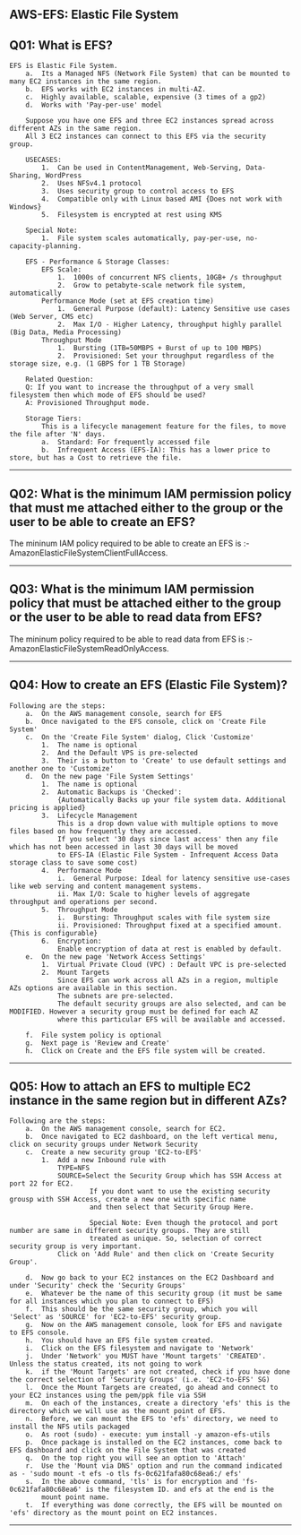 AWS-EFS: Elastic File System
-----------------------------------------------------------------------------------------------------------------------------------------------------------

Q01: What is EFS?
-----------------------------------------------------------------------------------------------------------------------------------------------------------
    EFS is Elastic File System.
        a.  Its a Managed NFS (Network File System) that can be mounted to many EC2 instances in the same region.
        b.  EFS works with EC2 instances in multi-AZ.
        c.  Highly available, scalable, expensive (3 times of a gp2)
        d.  Works with 'Pay-per-use' model

        Suppose you have one EFS and three EC2 instances spread across different AZs in the same region.
        All 3 EC2 instances can connect to this EFS via the security group.

        USECASES:
            1.  Can be used in ContentManagement, Web-Serving, Data-Sharing, WordPress
            2.  Uses NFSv4.1 protocol
            3.  Uses security group to control access to EFS
            4.  Compatible only with Linux based AMI {Does not work with Windows}
            5.  Filesystem is encrypted at rest using KMS
        
        Special Note:
            1.  File system scales automatically, pay-per-use, no-capacity-planning.

        EFS - Performance & Storage Classes:
            EFS Scale:
                1.  1000s of concurrent NFS clients, 10GB+ /s throughput
                2.  Grow to petabyte-scale network file system, automatically
            Performance Mode (set at EFS creation time)
                1.  General Purpose (default): Latency Sensitive use cases (Web Server, CMS etc)
                2.  Max I/O - Higher Latency, throughput highly parallel (Big Data, Media Processing)
            Throughput Mode
                1.  Bursting (1TB=50MBPS + Burst of up to 100 MBPS)
                2.  Provisioned: Set your throughput regardless of the storage size, e.g. (1 GBPS for 1 TB Storage)
        
        Related Question:
        Q: If you want to increase the throughput of a very small filesystem then which mode of EFS should be used?
        A: Provisioned Throughput mode.

        Storage Tiers:
            This is a lifecycle management feature for the files, to move the file after 'N' days.
            a.  Standard: For frequently accessed file
            b.  Infrequent Access (EFS-IA): This has a lower price to store, but has a Cost to retrieve the file.
    
-----------------------------------------------------------------------------------------------------------------------------------------------------------
Q02: What is the minimum IAM permission policy that must me attached either to the group or the user to be able to create an EFS?
-----------------------------------------------------------------------------------------------------------------------------------------------------------
The mininum IAM policy required to be able to create an EFS is :- AmazonElasticFileSystemClientFullAccess.

-----------------------------------------------------------------------------------------------------------------------------------------------------------
Q03: What is the minimum IAM permission policy that must be attached either to the group or the user to be able to read data from EFS?
-----------------------------------------------------------------------------------------------------------------------------------------------------------
The mininum policy required to be able to read data from EFS is :- AmazonElasticFileSystemReadOnlyAccess.

-----------------------------------------------------------------------------------------------------------------------------------------------------------
Q04: How to create an EFS (Elastic File System)?
-----------------------------------------------------------------------------------------------------------------------------------------------------------
    Following are the steps:
        a.  On the AWS management console, search for EFS
        b.  Once navigated to the EFS console, click on 'Create File System'
        c.  On the 'Create File System' dialog, Click 'Customize'
            1.  The name is optional
            2.  And the Default VPS is pre-selected
            3.  Their is a button to 'Create' to use default settings and another one to 'Customize'
        d.  On the new page 'File System Settings'
            1.  The name is optional
            2.  Automatic Backups is 'Checked':
                {Automatically Backs up your file system data. Additional pricing is applied}
            3.  Lifecycle Management
                This is a drop down value with multiple options to move files based on how frequently they are accessed.
                If you select '30 days since last access' then any file which has not been accessed in last 30 days will be moved 
                to EFS-IA (Elastic File System - Infrequent Access Data storage class to save some cost)
            4.  Performance Mode
                i.  General Purpose: Ideal for latency sensitive use-cases like web serving and content management systems.
                ii. Max I/O: Scale to higher levels of aggregate throughput and operations per second.
            5.  Throughput Mode
                i.  Bursting: Throughput scales with file system size
                ii. Provisioned: Throughput fixed at a specified amount. {This is configurable}
            6.  Encryption:
                Enable encryption of data at rest is enabled by default.
        e.  On the new page 'Network Access Settings'
            1.  Virtual Private Cloud (VPC) : Default VPC is pre-selected
            2.  Mount Targets
                Since EFS can work across all AZs in a region, multiple AZs options are available in this section.
                The subnets are pre-selected.
                The default security groups are also selected, and can be MODIFIED. However a security group must be defined for each AZ
                where this particular EFS will be available and accessed.

        f.  File system policy is optional
        g.  Next page is 'Review and Create'
        h.  Click on Create and the EFS file system will be created.

-----------------------------------------------------------------------------------------------------------------------------------------------------------
Q05: How to attach an EFS to multiple EC2 instance in the same region but in different AZs?
-----------------------------------------------------------------------------------------------------------------------------------------------------------
    Following are the steps:
        a.  On the AWS management console, search for EC2.
        b.  Once navigated to EC2 dashboard, on the left vertical menu, click on security groups under Network Security
        c.  Create a new security group 'EC2-to-EFS'
            1.  Add a new Inbound rule with 
                TYPE=NFS
                SOURCE=Select the Security Group which has SSH Access at port 22 for EC2.
                        If you dont want to use the existing security grousp with SSH Access, create a new one with specific name
                        and then select that Security Group Here.

                        Special Note: Even though the protocol and port number are same in different security groups. They are still 
                        treated as unique. So, selection of correct security group is very important.
                Click on 'Add Rule' and then click on 'Create Security Group'.
                
        d.  Now go back to your EC2 instances on the EC2 Dashboard and under 'Security' check the 'Security Groups'
        e.  Whatever be the name of this security group (it must be same for all instances which you plan to connect to EFS)
        f.  This should be the same security group, which you will 'Select' as 'SOURCE' for 'EC2-to-EFS' security group.
        g.  Now on the AWS management console, look for EFS and navigate to EFS console.
        h.  You should have an EFS file system created.
        i.  Click on the EFS filesystem and navigate to 'Network'
        j.  Under 'Network' you MUST have 'Mount targets' 'CREATED'. Unless the status created, its not going to work
        k.  if the 'Mount Targets' are not created, check if you have done the correct selection of 'Security Groups' (i.e. 'EC2-to-EFS' SG)
        l.  Once the Mount Targets are created, go ahead and connect to your EC2 instances using the pem/ppk file via SSH
        m.  On each of the instances, create a directory 'efs' this is the directory which we will use as the mount point of EFS.
        n.  Before, we can mount the EFS to 'efs' directory, we need to install the NFS utils packaged
        o.  As root (sudo) - execute: yum install -y amazon-efs-utils
        p.  Once package is installed on the EC2 instances, come back to EFS dashboard and click on the File System that was created
        q.  On the top right you will see an option to 'Attach'
        r.  Use the 'Mount via DNS' option and run the command indicated as - 'sudo mount -t efs -o tls fs-0c621fafa80c68ea6:/ efs'
        s.  In the above command, 'tls' is for encryption and 'fs-0c621fafa80c68ea6' is the filesystem ID. and efs at the end is the 
            mount point name.
        t.  If everything was done correctly, the EFS will be mounted on 'efs' directory as the mount point on EC2 instances.

-----------------------------------------------------------------------------------------------------------------------------------------------------------